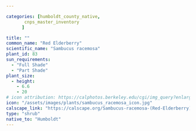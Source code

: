```yaml
---

categories: [humboldt_county_native,
       cnps_master_inventory
      ]

title: ""
common_name: "Red Elderberry"
scientific_name: "Sambucus racemosa"
plant_id: 83
sun_requirements:
  - "Full Shade"
  - "Part Shade"
plant_size:
  - height: 
    - 6.6
    - 20
# icon attribution: https://calphotos.berkeley.edu/cgi/img_query?enlarge=0000+0000+0906+0590 
icon: "/assets/images/plants/sambucus_racemosa_icon.jpg"
calscape_link: "https://calscape.org/Sambucus-racemosa-(Red-Elderberry)"
type: "shrub"
native_to: "Humboldt"
---
```



